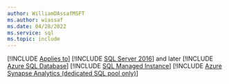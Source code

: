 ```yaml
---
author: WilliamDAssafMSFT
ms.author: wiassaf
ms.date: 04/28/2022
ms.service: sql
ms.topic: include
---
```


[!INCLUDE [Applies to](../../includes/applies-md.md)] [!INCLUDE [SQL Server 2016](_ss2016.md)] and later [!INCLUDE [Azure SQL Database](../../includes/applies-to-version/_asdb.md)] [!INCLUDE [SQL Managed Instance](../../includes/applies-to-version/_asmi.md)] [!INCLUDE [Azure Synapse Analytics (dedicated SQL pool only)](../../includes/applies-to-version/_asa-sqlpool-only.md)] 